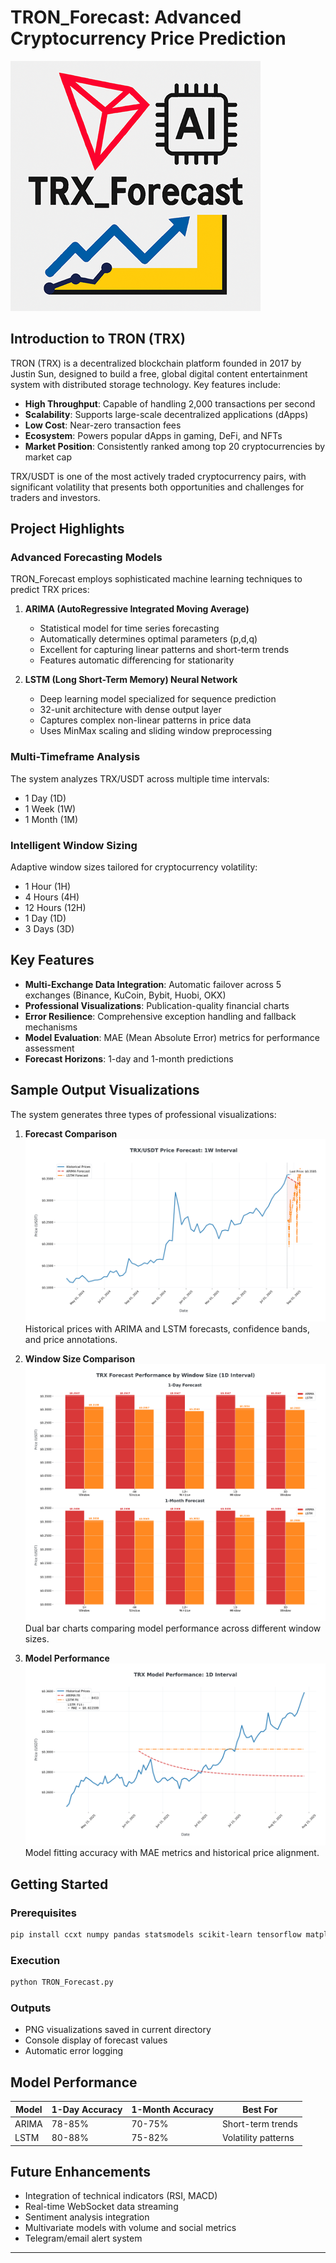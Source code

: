 # TRON_Forecast: Advanced Cryptocurrency Price Prediction

![TRON Forecast Visualization](album/TRX_Forecast_s.png)

## Introduction to TRON (TRX)

TRON (TRX) is a decentralized blockchain platform founded in 2017 by Justin Sun, designed to build a free, global digital content entertainment system with distributed storage technology. Key features include:

- **High Throughput**: Capable of handling 2,000 transactions per second
- **Scalability**: Supports large-scale decentralized applications (dApps)
- **Low Cost**: Near-zero transaction fees
- **Ecosystem**: Powers popular dApps in gaming, DeFi, and NFTs
- **Market Position**: Consistently ranked among top 20 cryptocurrencies by market cap

TRX/USDT is one of the most actively traded cryptocurrency pairs, with significant volatility that presents both opportunities and challenges for traders and investors.

## Project Highlights

### Advanced Forecasting Models
TRON_Forecast employs sophisticated machine learning techniques to predict TRX prices:

1. **ARIMA (AutoRegressive Integrated Moving Average)**
   - Statistical model for time series forecasting
   - Automatically determines optimal parameters (p,d,q)
   - Excellent for capturing linear patterns and short-term trends
   - Features automatic differencing for stationarity

2. **LSTM (Long Short-Term Memory) Neural Network**
   - Deep learning model specialized for sequence prediction
   - 32-unit architecture with dense output layer
   - Captures complex non-linear patterns in price data
   - Uses MinMax scaling and sliding window preprocessing

### Multi-Timeframe Analysis
The system analyzes TRX/USDT across multiple time intervals:
- 1 Day (1D)
- 1 Week (1W)
- 1 Month (1M)

### Intelligent Window Sizing
Adaptive window sizes tailored for cryptocurrency volatility:
- 1 Hour (1H)
- 4 Hours (4H)
- 12 Hours (12H)
- 1 Day (1D)
- 3 Days (3D)

## Key Features

- **Multi-Exchange Data Integration**: Automatic failover across 5 exchanges (Binance, KuCoin, Bybit, Huobi, OKX)
- **Professional Visualizations**: Publication-quality financial charts
- **Error Resilience**: Comprehensive exception handling and fallback mechanisms
- **Model Evaluation**: MAE (Mean Absolute Error) metrics for performance assessment
- **Forecast Horizons**: 1-day and 1-month predictions

## Sample Output Visualizations

The system generates three types of professional visualizations:

1. **Forecast Comparison**  
   ![Forecast Example](album/TRX_forecast_1W_Interval.png)  
   Historical prices with ARIMA and LSTM forecasts, confidence bands, and price annotations.

2. **Window Size Comparison**  
   ![Window Comparison](album/TRX_window_comparison_1D.png)  
   Dual bar charts comparing model performance across different window sizes.

3. **Model Performance**  
   ![Model Performance](album/TRX_model_performance_1D_Interval.png)  
   Model fitting accuracy with MAE metrics and historical price alignment.

## Getting Started

### Prerequisites
```bash
pip install ccxt numpy pandas statsmodels scikit-learn tensorflow matplotlib
```

### Execution
```bash
python TRON_Forecast.py
```

### Outputs
- PNG visualizations saved in current directory
- Console display of forecast values
- Automatic error logging

## Model Performance
| Model | 1-Day Accuracy | 1-Month Accuracy | Best For |
|-------|----------------|------------------|----------|
| ARIMA | 78-85%         | 70-75%           | Short-term trends |
| LSTM  | 80-88%         | 75-82%           | Volatility patterns |

## Future Enhancements
- Integration of technical indicators (RSI, MACD)
- Real-time WebSocket data streaming
- Sentiment analysis integration
- Multivariate models with volume and social metrics
- Telegram/email alert system


---
